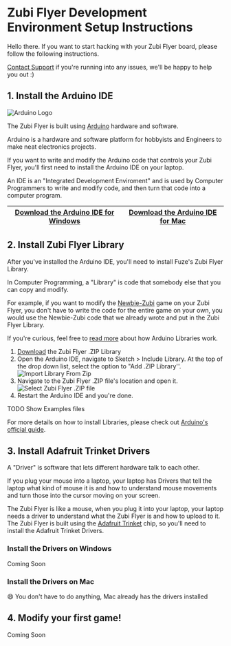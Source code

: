 # Zubi Flyer Development Environment Setup Instructions

Hello there. If you want to start hacking with your Zubi Flyer board, please follow the following instructions.

[Contact Support](fuzeplay.co) if you're running into any issues, we'll be happy to help you out :)

## 1. Install the Arduino IDE
  ![Arduino Logo](https://www.arduino.cc/en/pub/skins/arduinoWide/img/ArduinoAPP-01.svg)
  
  The Zubi Flyer is built using [Arduino](https://www.arduino.cc/) hardware and software. 
  
  Arduino is a hardware and software platform for hobbyists and Engineers to make neat electronics projects.
  
  If you want to write and modify the Arduino code that controls your Zubi Flyer, you'll first need to install the Arduino IDE on your laptop. 
  
  An IDE is an "Integrated Development Enviroment" and is used by Computer Programmers to write and modify code, and then turn that code into a computer program.
  
  [Download the Arduino IDE for Windows](https://www.arduino.cc/download_handler.php?f=/arduino-1.6.4-windows.exe) | [Download the Arduino IDE for Mac](https://www.arduino.cc/download_handler.php?f=/arduino-1.6.4-macosx.zip)
  ------------ | -------------
## 2. Install Zubi Flyer Library
  After you've installed the Arduino IDE, you'll need to install Fuze's Zubi Flyer Library. 
  
  In Computer Programming, a "Library" is code that somebody else that you can copy and modify.
  
  For example, if you want to modify the [Newbie-Zubi]() game on your Zubi Flyer, you don't have to write the code for the entire game on your own, you would use the Newbie-Zubi code that we already wrote and put in the Zubi Flyer Library.
  
  If you're curious, feel free to [read more](https://www.arduino.cc/en/Hacking/LibraryTutorial) about how Arduino Libraries work.
  
  1. [Download]() the Zubi Flyer .ZIP Library
  2. Open the Arduino IDE, navigate to Sketch > Include Library. At the top of the drop down list, select the option to "Add .ZIP Library''.
  ![Import Library From Zip](https://www.arduino.cc/en/uploads/Guide/ImportLibraryFromZIPFile.png)
  3. Navigate to the Zubi Flyer .ZIP file's location and open it.
  ![Select Zubi Flyer .ZIP file](https://github.com/fuzeplay/flyer-dev-env-setup-instructions/blob/master/images/find_zip_file.png?raw=true)
  4. Restart the Arduino IDE and you're done.
  
  TODO Show Examples files
  
  For more details on how to install Libraries, please check out [Arduino's official guide](https://www.arduino.cc/en/Guide/Libraries).

## 3. Install Adafruit Trinket Drivers
  A "Driver" is software that lets different hardware talk to each other.
  
  If you plug your mouse into a laptop, your laptop has Drivers that tell the laptop what kind of mouse it is and how to understand mouse movements and turn those into the cursor moving on your screen.
  
  The Zubi Flyer is like a mouse, when you plug it into your laptop, your laptop needs a driver to understand what the Zubi Flyer is and how to upload to it. The Zubi Flyer is built using the [Adafruit Trinket](https://www.adafruit.com/product/2000) chip, so you'll need to install the Adafruit Trinket Drivers.
  
### Install the Drivers on Windows
  Coming Soon
### Install the Drivers on Mac
  :smile: You don't have to do anything, Mac already has the drivers installed

## 4. Modify your first game!
  Coming Soon
